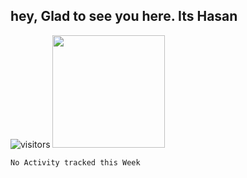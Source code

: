 ## hey, Glad to see you here. Its Hasan

![visitors](https://visitor-badge.glitch.me/badge?page_id=developerep2019.developerep2019)
<img height="180em" src="https://github-readme-stats.vercel.app/api?username=developerep2019&show_icons=true&hide_border=true&&count_private=true&include_all_commits=true" />
<!--START_SECTION:waka-->
```text
No Activity tracked this Week
```
<!--END_SECTION:waka-->
